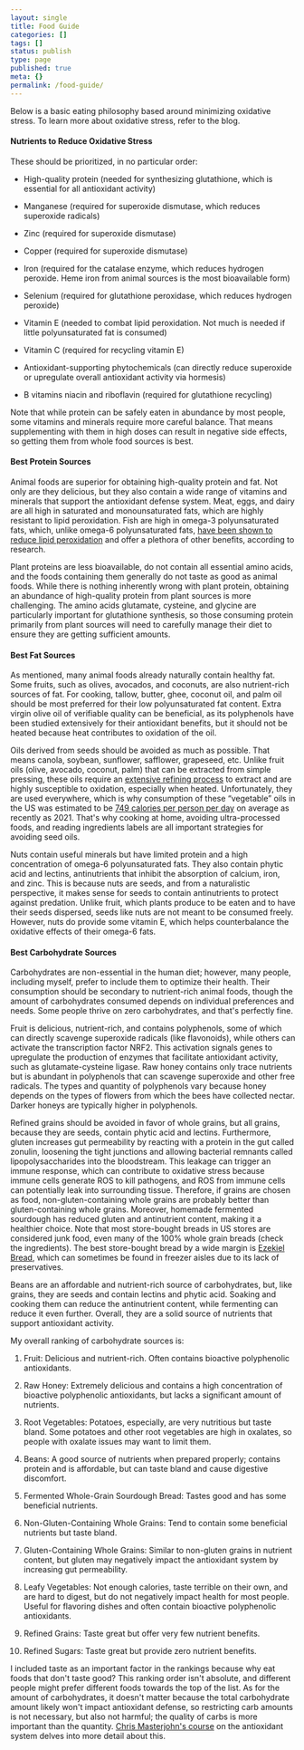 ```yaml
---
layout: single
title: Food Guide
categories: []
tags: []
status: publish
type: page
published: true
meta: {}
permalink: /food-guide/
---
```


Below is a basic eating philosophy based around minimizing oxidative stress. To learn more about oxidative stress, refer to the blog.

#### Nutrients to Reduce Oxidative Stress

These should be prioritized, in no particular order:

- High-quality protein (needed for synthesizing glutathione, which is essential for all antioxidant activity)

- Manganese (required for superoxide dismutase, which reduces superoxide radicals)

- Zinc (required for superoxide dismutase)

- Copper (required for superoxide dismutase)

- Iron (required for the catalase enzyme, which reduces hydrogen peroxide. Heme iron from animal sources is the most bioavailable form)

- Selenium (required for glutathione peroxidase, which reduces hydrogen peroxide)

- Vitamin E (needed to combat lipid peroxidation. Not much is needed if little polyunsaturated fat is consumed)

- Vitamin C (required for recycling vitamin E)

- Antioxidant-supporting phytochemicals (can directly reduce superoxide or upregulate overall antioxidant activity via hormesis)

- B vitamins niacin and riboflavin (required for glutathione recycling)

Note that while protein can be safely eaten in abundance by most people, some vitamins and minerals require more careful balance. That means supplementing with them in high doses can result in negative side effects, so getting them from whole food sources is best.

#### Best Protein Sources

Animal foods are superior for obtaining high-quality protein and fat. Not only are they delicious, but they also contain a wide range of vitamins and minerals that support the antioxidant defense system. Meat, eggs, and dairy are all high in saturated and monounsaturated fats, which are highly resistant to lipid peroxidation. Fish are high in omega-3 polyunsaturated fats, which, unlike omega-6 polyunsaturated fats, [have been shown to reduce lipid peroxidation](https://pubmed.ncbi.nlm.nih.gov/11938024/) and offer a plethora of other benefits, according to research.

Plant proteins are less bioavailable, do not contain all essential amino acids, and the foods containing them generally do not taste as good as animal foods. While there is nothing inherently wrong with plant protein, obtaining an abundance of high-quality protein from plant sources is more challenging. The amino acids glutamate, cysteine, and glycine are particularly important for glutathione synthesis, so those consuming protein primarily from plant sources will need to carefully manage their diet to ensure they are getting sufficient amounts.

#### Best Fat Sources

As mentioned, many animal foods already naturally contain healthy fat. Some fruits, such as olives, avocados, and coconuts, are also nutrient-rich sources of fat. For cooking, tallow, butter, ghee, coconut oil, and palm oil should be most preferred for their low polyunsaturated fat content. Extra virgin olive oil of verifiable quality can be beneficial, as its polyphenols have been studied extensively for their antioxidant benefits, but it should not be heated because heat contributes to oxidation of the oil.

Oils derived from seeds should be avoided as much as possible. That means canola, soybean, sunflower, safflower, grapeseed, etc. Unlike fruit oils (olive, avocado, coconut, palm) that can be extracted from simple pressing, these oils require an [extensive refining process](https://www.madehow.com/Volume-1/Cooking-Oil.html) to extract and are highly susceptible to oxidation, especially when heated. Unfortunately, they are used everywhere, which is why consumption of these “vegetable” oils in the US was estimated to be [749 calories per person per day](https://www.fao.org/faostat/en/#data/FBS) on average as recently as 2021. That's why cooking at home, avoiding ultra-processed foods, and reading ingredients labels are all important strategies for avoiding seed oils.

Nuts contain useful minerals but have limited protein and a high concentration of omega-6 polyunsaturated fats. They also contain phytic acid and lectins, antinutrients that inhibit the absorption of calcium, iron, and zinc. This is because nuts are seeds, and from a naturalistic perspective, it makes sense for seeds to contain antinutrients to protect against predation. Unlike fruit, which plants produce to be eaten and to have their seeds dispersed, seeds like nuts are not meant to be consumed freely. However, nuts do provide some vitamin E, which helps counterbalance the oxidative effects of their omega-6 fats.

#### Best Carbohydrate Sources

Carbohydrates are non-essential in the human diet; however, many people, including myself, prefer to include them to optimize their health. Their consumption should be secondary to nutrient-rich animal foods, though the amount of carbohydrates consumed depends on individual preferences and needs. Some people thrive on zero carbohydrates, and that's perfectly fine.

Fruit is delicious, nutrient-rich, and contains polyphenols, some of which can directly scavenge superoxide radicals (like flavonoids), while others can activate the transcription factor NRF2. This activation signals genes to upregulate the production of enzymes that facilitate antioxidant activity, such as glutamate-cysteine ligase. Raw honey contains only trace nutrients but is abundant in polyphenols that can scavenge superoxide and other free radicals. The types and quantity of polyphenols vary because honey depends on the types of flowers from which the bees have collected nectar. Darker honeys are typically higher in polyphenols.

Refined grains should be avoided in favor of whole grains, but all grains, because they are seeds, contain phytic acid and lectins. Furthermore, gluten increases gut permeability by reacting with a protein in the gut called zonulin, loosening the tight junctions and allowing bacterial remnants called lipopolysaccharides into the bloodstream. This leakage can trigger an immune response, which can contribute to oxidative stress because immune cells generate ROS to kill pathogens, and ROS from immune cells can potentially leak into surrounding tissue. Therefore, if grains are chosen as food, non-gluten-containing whole grains are probably better than gluten-containing whole grains. Moreover, homemade fermented sourdough has reduced gluten and antinutrient content, making it a healthier choice. Note that most store-bought breads in US stores are considered junk food, even many of the 100% whole grain breads (check the ingredients). The best store-bought bread by a wide margin is [Ezekiel Bread](https://www.amazon.com/Food-Life-Organic-Sprouted-Grain/dp/B000REY4MO), which can sometimes be found in freezer aisles due to its lack of preservatives.

Beans are an affordable and nutrient-rich source of carbohydrates, but, like grains, they are seeds and contain lectins and phytic acid. Soaking and cooking them can reduce the antinutrient content, while fermenting can reduce it even further. Overall, they are a solid source of nutrients that support antioxidant activity.

My overall ranking of carbohydrate sources is:

1. Fruit: Delicious and nutrient-rich. Often contains bioactive polyphenolic antioxidants.

2. Raw Honey: Extremely delicious and contains a high concentration of bioactive polyphenolic antioxidants, but lacks a significant amount of nutrients.

3. Root Vegetables: Potatoes, especially, are very nutritious but taste bland. Some potatoes and other root vegetables are high in oxalates, so people with oxalate issues may want to limit them.

4. Beans: A good source of nutrients when prepared properly; contains protein and is affordable, but can taste bland and cause digestive discomfort.

5. Fermented Whole-Grain Sourdough Bread: Tastes good and has some beneficial nutrients.

6. Non-Gluten-Containing Whole Grains: Tend to contain some beneficial nutrients but taste bland.

7. Gluten-Containing Whole Grains: Similar to non-gluten grains in nutrient content, but gluten may negatively impact the antioxidant system by increasing gut permeability.

8. Leafy Vegetables: Not enough calories, taste terrible on their own, and are hard to digest, but do not negatively impact health for most people. Useful for flavoring dishes and often contain bioactive polyphenolic antioxidants.

9. Refined Grains: Taste great but offer very few nutrient benefits.

10. Refined Sugars: Taste great but provide zero nutrient benefits.

I included taste as an important factor in the rankings because why eat foods that don't taste good? This ranking order isn't absolute, and different people might prefer different foods towards the top of the list. As for the amount of carbohydrates, it doesn't matter because the total carbohydrate amount likely won't impact antioxidant defense, so restricting carb amounts is not necessary, but also not harmful; the quality of carbs is more important than the quantity. [Chris Masterjohn's course](https://chrismasterjohnphd.substack.com/s/masterclass-with-masterjohn-energy) on the antioxidant system delves into more detail about this.
